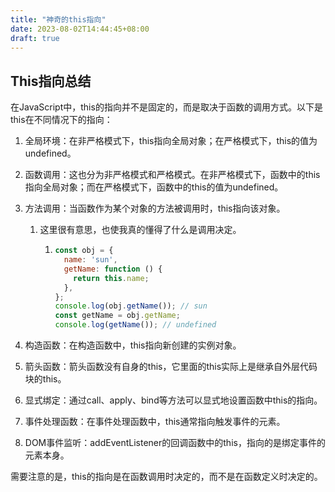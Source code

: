 ```yaml
---
title: "神奇的this指向"
date: 2023-08-02T14:44:45+08:00
draft: true
---
```


## This指向总结

在JavaScript中，this的指向并不是固定的，而是取决于函数的调用方式。以下是this在不同情况下的指向：

1. 全局环境：在非严格模式下，this指向全局对象；在严格模式下，this的值为undefined。

2. 函数调用：这也分为非严格模式和严格模式。在非严格模式下，函数中的this指向全局对象；而在严格模式下，函数中的this的值为undefined。

3. 方法调用：当函数作为某个对象的方法被调用时，this指向该对象。

   1. 这里很有意思，也使我真的懂得了什么是调用决定。

      1. ``` js
         const obj = {
           name: 'sun',
           getName: function () {
             return this.name;
           },
         };
         console.log(obj.getName()); // sun
         const getName = obj.getName;
         console.log(getName()); // undefined
         
         ```

4. 构造函数：在构造函数中，this指向新创建的实例对象。

5. 箭头函数：箭头函数没有自身的this，它里面的this实际上是继承自外层代码块的this。

6. 显式绑定：通过call、apply、bind等方法可以显式地设置函数中this的指向。

7. 事件处理函数：在事件处理函数中，this通常指向触发事件的元素。

8. DOM事件监听：addEventListener的回调函数中的this，指向的是绑定事件的元素本身。

需要注意的是，this的指向是在函数调用时决定的，而不是在函数定义时决定的。

